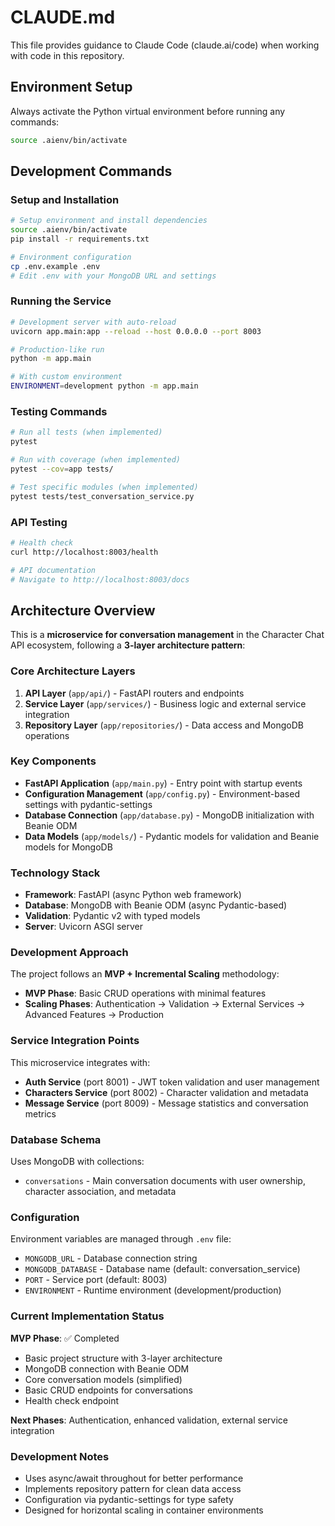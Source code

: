 # CLAUDE.md

This file provides guidance to Claude Code (claude.ai/code) when working with code in this repository.

## Environment Setup

Always activate the Python virtual environment before running any commands:
```bash
source .aienv/bin/activate
```

## Development Commands

### Setup and Installation
```bash
# Setup environment and install dependencies
source .aienv/bin/activate
pip install -r requirements.txt

# Environment configuration
cp .env.example .env
# Edit .env with your MongoDB URL and settings
```

### Running the Service
```bash
# Development server with auto-reload
uvicorn app.main:app --reload --host 0.0.0.0 --port 8003

# Production-like run
python -m app.main

# With custom environment
ENVIRONMENT=development python -m app.main
```

### Testing Commands
```bash
# Run all tests (when implemented)
pytest

# Run with coverage (when implemented)  
pytest --cov=app tests/

# Test specific modules (when implemented)
pytest tests/test_conversation_service.py
```

### API Testing
```bash
# Health check
curl http://localhost:8003/health

# API documentation
# Navigate to http://localhost:8003/docs
```

## Architecture Overview

This is a **microservice for conversation management** in the Character Chat API ecosystem, following a **3-layer architecture pattern**:

### Core Architecture Layers
1. **API Layer** (`app/api/`) - FastAPI routers and endpoints
2. **Service Layer** (`app/services/`) - Business logic and external service integration  
3. **Repository Layer** (`app/repositories/`) - Data access and MongoDB operations

### Key Components
- **FastAPI Application** (`app/main.py`) - Entry point with startup events
- **Configuration Management** (`app/config.py`) - Environment-based settings with pydantic-settings
- **Database Connection** (`app/database.py`) - MongoDB initialization with Beanie ODM
- **Data Models** (`app/models/`) - Pydantic models for validation and Beanie models for MongoDB

### Technology Stack
- **Framework**: FastAPI (async Python web framework)
- **Database**: MongoDB with Beanie ODM (async Pydantic-based)
- **Validation**: Pydantic v2 with typed models
- **Server**: Uvicorn ASGI server

### Development Approach
The project follows an **MVP + Incremental Scaling** methodology:
- **MVP Phase**: Basic CRUD operations with minimal features
- **Scaling Phases**: Authentication → Validation → External Services → Advanced Features → Production

### Service Integration Points
This microservice integrates with:
- **Auth Service** (port 8001) - JWT token validation and user management
- **Characters Service** (port 8002) - Character validation and metadata
- **Message Service** (port 8009) - Message statistics and conversation metrics

### Database Schema
Uses MongoDB with collections:
- `conversations` - Main conversation documents with user ownership, character association, and metadata

### Configuration
Environment variables are managed through `.env` file:
- `MONGODB_URL` - Database connection string
- `MONGODB_DATABASE` - Database name (default: conversation_service)
- `PORT` - Service port (default: 8003)
- `ENVIRONMENT` - Runtime environment (development/production)

### Current Implementation Status
**MVP Phase**: ✅ Completed
- Basic project structure with 3-layer architecture
- MongoDB connection with Beanie ODM
- Core conversation models (simplified)
- Basic CRUD endpoints for conversations
- Health check endpoint

**Next Phases**: Authentication, enhanced validation, external service integration

### Development Notes
- Uses async/await throughout for better performance
- Implements repository pattern for clean data access
- Configuration via pydantic-settings for type safety
- Designed for horizontal scaling in container environments